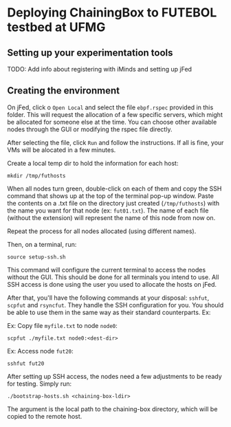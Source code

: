 # Deploying ChainingBox to FUTEBOL testbed at UFMG

## Setting up your experimentation tools

TODO: Add info about registering with iMinds and setting up jFed

## Creating the environment

On jFed, click o `Open Local` and select the file `ebpf.rspec` provided in this folder. This will request the allocation of a few specific servers, which might be allocated for someone else at the time. You can choose other available nodes through the GUI or modifying the rspec file directly.

After selecting the file, click `Run` and follow the instructions. If all is fine, your VMs will be alocated in a few minutes.

Create a local temp dir to hold the information for each host:

    mkdir /tmp/futhosts

When all nodes turn green, double-click on each of them and copy the SSH command that shows up at the top of the terminal pop-up window. Paste the contents on a .txt file on the directory just created (`/tmp/futhosts`) with the name you want for that node (ex: `fut01.txt`). The name of each file (without the extension) will represent the name of this node from now on.

Repeat the process for all nodes allocated (using different names).

Then, on a terminal, run:

    source setup-ssh.sh

This command will configure the current terminal to access the nodes without the GUI. This should be done for all terminals you intend to use. All SSH access is done using the user you used to allocate the hosts on jFed.

After that, you'll have the following commands at your disposal: `sshfut`, `scpfut` and `rsyncfut`. They handle the SSH configuration for you. You should be able to use them in the same way as their standard counterparts. Ex:

Ex: Copy file `myfile.txt` to node `node0`:

    scpfut ./myfile.txt node0:<dest-dir>

Ex: Access node `fut20`:

    sshfut fut20

After setting up SSH access, the nodes need a few adjustments to be ready for testing. Simply run:

    ./bootstrap-hosts.sh <chaining-box-ldir>

The argument is the local path to the chaining-box directory, which will be copied to the remote host.

